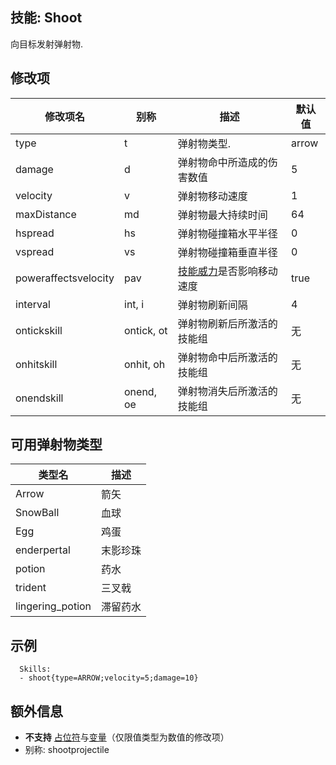 技能: Shoot
--------------------------

向目标发射弹射物.

修改项
----------

| 修改项名 | 别称    | 描述                                                                                                    | 默认值 |
|-----------|------------|----------------------------------------------------------------------------------------------------------------|---------------|
| type                 | t          | 弹射物类型. | arrow   |
| damage               | d          | 弹射物命中所造成的伤害数值 | 5       |
| velocity             | v          | 弹射物移动速度| 1       |
| maxDistance          | md         | 弹射物最大持续时间 | 64      |
| hspread              | hs         | 弹射物碰撞箱水平半径   | 0       |
| vspread              | vs         | 弹射物碰撞箱垂直半径 | 0       |
| poweraffectsvelocity | pav        | [技能威力](实体/威力)是否影响移动速度 | true    |
| interval             | int, i     | 弹射物刷新间隔 | 4       |
| ontickskill          | ontick, ot | 弹射物刷新后所激活的技能组 | 无 |
| onhitskill           | onhit, oh  | 弹射物命中后所激活的技能组 | 无 |
| onendskill           | onend, oe  | 弹射物消失后所激活的技能组 | 无 |

可用弹射物类型
----------

| 类型名 | 描述 |
|--------|------|
| Arrow  | 箭矢 |
| SnowBall | 血球 |
| Egg | 鸡蛋 |
|enderpertal | 末影珍珠 |
| potion | 药水 |
| trident | 三叉戟 |
| lingering_potion | 滞留药水 |

示例
--------

      Skills:
      - shoot{type=ARROW;velocity=5;damage=10}

额外信息
-------

- **不支持** [占位符](/技能/占位符)与[变量](/技能/变量)（仅限值类型为数值的修改项）
- 别称: shootprojectile